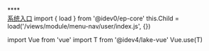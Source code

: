 ****</br>
[系统入口](http://192.168.117.165:8081/admin/system)
import { load } from '@idev0/ep-core'
this.Child = load('/views/module/menu-nav/user/index.js', {})
<component v-if="Child" :is="Child" message="hello" />

import Vue from 'vue'
import T from '@idev4/lake-vue'
Vue.use(T)
